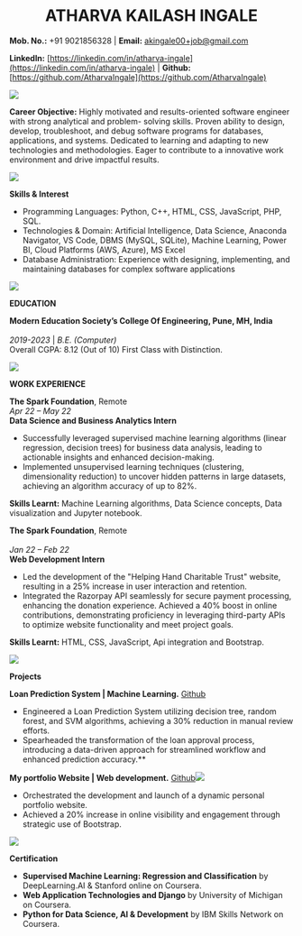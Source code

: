 <h1 align="center"> ATHARVA  KAILASH  INGALE </h1>

**Mob. No.:** +91 9021856328   | **Email:** [akingale00+job@gmail.com](mailto:akingale00+job@gmail.com)

**LinkedIn:** [https://linkedin.com/in/atharva-ingale](https://linkedin.com/in/atharva-ingale)   |  **Github:** [https://github.com/AtharvaIngale](https://github.com/AtharvaIngale)

![](Aspose.Words.62aec138-3953-4e20-9d24-cf7f1b281fba.002.png)

**Career Objective:** Highly motivated and results-oriented software engineer with strong analytical and problem- solving skills. Proven ability to design, develop, troubleshoot, and debug software programs for databases, applications, and systems. Dedicated to learning and adapting to new technologies and methodologies. Eager to contribute to a innovative work environment and drive impactful results. 

![](Aspose.Words.62aec138-3953-4e20-9d24-cf7f1b281fba.002.png)

**Skills & Interest**

- Programming Languages: Python, C++, HTML, CSS, JavaScript, PHP, SQL. 
- Technologies & Domain: Artificial Intelligence, Data Science, Anaconda Navigator, VS Code, DBMS (MySQL, SQLite), Machine Learning, Power BI, Cloud Platforms (AWS, Azure), MS Excel 
- Database Administration: Experience with designing, implementing, and maintaining databases for complex software applications

 ![](Aspose.Words.62aec138-3953-4e20-9d24-cf7f1b281fba.002.png)

**EDUCATION** 

**Modern Education Society’s College Of Engineering, Pune, MH, India**<br>                         
*2019-2023* | *B.E. (Computer)* <br>
Overall CGPA: 8.12 (Out of 10) First Class with Distinction.

![](Aspose.Words.62aec138-3953-4e20-9d24-cf7f1b281fba.002.png)

**WORK EXPERIENCE** 

**The Spark Foundation**, Remote<br> 
*Apr 22 – May 22* <br> 
**Data Science and Business Analytics Intern**  

- Successfully leveraged supervised machine learning algorithms (linear regression, decision trees) for business data analysis, leading to actionable insights and enhanced decision-making. 
- Implemented unsupervised learning techniques (clustering, dimensionality reduction) to uncover hidden patterns in large datasets, achieving an algorithm accuracy of up to 82%. 

**Skills Learnt:** Machine Learning algorithms, Data Science concepts, Data visualization and Jupyter notebook. 

**The Spark Foundation**, Remote<br>  
*Jan 22 – Feb 22* <br> 
**Web Development Intern**    

- Led the development of the "Helping Hand Charitable Trust" website, resulting in a 25% increase in user interaction and retention. 
- Integrated the Razorpay API seamlessly for secure payment processing, enhancing the donation experience. Achieved a 40% boost in online contributions, demonstrating proficiency in leveraging third-party APIs to optimize website functionality and meet project goals. 

**Skills Learnt:** HTML, CSS, JavaScript, Api integration and Bootstrap. 

![](Aspose.Words.62aec138-3953-4e20-9d24-cf7f1b281fba.002.png)

**Projects**   

**Loan Prediction System | Machine Learning.** [ Github ](https://github.com/AtharvaIngale/Loan-Prediction-System)

- Engineered a Loan Prediction System utilizing decision tree, random forest, and SVM algorithms, achieving a 30% reduction in manual review efforts. 
- Spearheaded the transformation of the loan approval process, introducing a data-driven approach for streamlined workflow and enhanced prediction accuracy.** 

**My portfolio Website | Web development.** [Github](https://github.com/AtharvaIngale/Portfolio-website)![](Aspose.Words.62aec138-3953-4e20-9d24-cf7f1b281fba.004.png)

- Orchestrated the development and launch of a dynamic personal portfolio website. 
- Achieved a 20% increase in online visibility and engagement through strategic use of Bootstrap. 

![](Aspose.Words.62aec138-3953-4e20-9d24-cf7f1b281fba.002.png)

**Certification**

- **Supervised Machine Learning: Regression and Classification** by DeepLearning.AI & Stanford online on Coursera.
- **Web Application Technologies and Django** by University of Michigan on Coursera.  
- **Python for Data Science, AI & Development** by IBM Skills Network on Coursera.  
